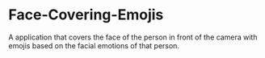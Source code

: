 # Face-Covering-Emojis
A application that covers the face of the person in front of the camera with emojis based on the facial emotions of that person.
